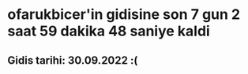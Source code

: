 # ofarukbicer'in gidisine son 7 gun 2 saat 59 dakika 48 saniye kaldi

## Gidis tarihi: 30.09.2022 :(